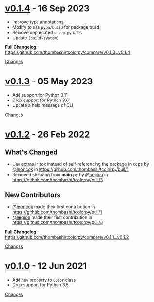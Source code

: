 <a name="v0.1.4"></a>
# [v0.1.4](https://github.com/thombashi/tcolorpy/releases/tag/v0.1.4) - 16 Sep 2023

- Improve type annotations
- Modify to use `pypa/build` for package build
- Remove deprecated `setup.py` calls
- Update `[build-system]`

**Full Changelog**: https://github.com/thombashi/tcolorpy/compare/v0.1.3...v0.1.4

[Changes][v0.1.4]


<a name="v0.1.3"></a>
# [v0.1.3](https://github.com/thombashi/tcolorpy/releases/tag/v0.1.3) - 05 May 2023

- Add support for Python 3.11
- Drop support for Python 3.6
- Update a help message of CLI


[Changes][v0.1.3]


<a name="v0.1.2"></a>
# [v0.1.2](https://github.com/thombashi/tcolorpy/releases/tag/v0.1.2) - 26 Feb 2022

## What's Changed
* Use extras in tox instead of self-referencing the package in deps by [@hroncok](https://github.com/hroncok) in https://github.com/thombashi/tcolorpy/pull/1
* Removed shebang from __main__.py by [@hegjon](https://github.com/hegjon) in https://github.com/thombashi/tcolorpy/pull/3

## New Contributors
* [@hroncok](https://github.com/hroncok) made their first contribution in https://github.com/thombashi/tcolorpy/pull/1
* [@hegjon](https://github.com/hegjon) made their first contribution in https://github.com/thombashi/tcolorpy/pull/3

**Full Changelog**: https://github.com/thombashi/tcolorpy/compare/v0.1.1...v0.1.2

[Changes][v0.1.2]


<a name="v0.1.0"></a>
# [v0.1.0](https://github.com/thombashi/tcolorpy/releases/tag/v0.1.0) - 12 Jun 2021

- Add `hsv` property to `Color` class
- Drop support for Python 3.5


[Changes][v0.1.0]


[v0.1.4]: https://github.com/thombashi/tcolorpy/compare/v0.1.3...v0.1.4
[v0.1.3]: https://github.com/thombashi/tcolorpy/compare/v0.1.2...v0.1.3
[v0.1.2]: https://github.com/thombashi/tcolorpy/compare/v0.1.0...v0.1.2
[v0.1.0]: https://github.com/thombashi/tcolorpy/tree/v0.1.0

<!-- Generated by https://github.com/rhysd/changelog-from-release v3.7.2 -->
